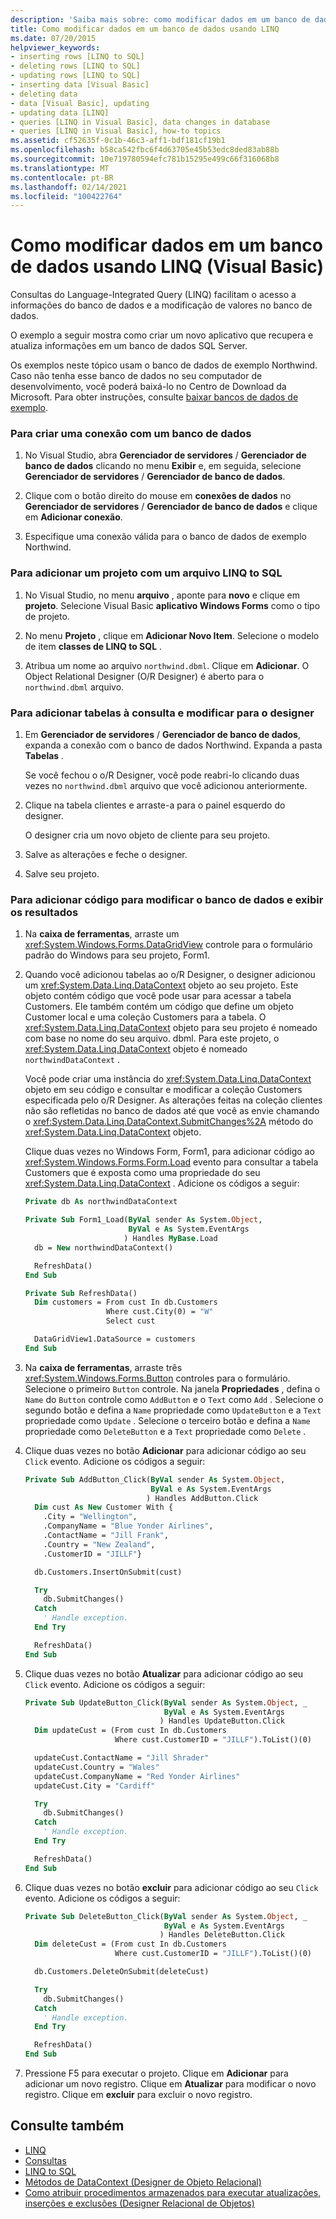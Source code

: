 ```yaml
---
description: 'Saiba mais sobre: como modificar dados em um banco de dado usando o LINQ (Visual Basic)'
title: Como modificar dados em um banco de dados usando LINQ
ms.date: 07/20/2015
helpviewer_keywords:
- inserting rows [LINQ to SQL]
- deleting rows [LINQ to SQL]
- updating rows [LINQ to SQL]
- inserting data [Visual Basic]
- deleting data
- data [Visual Basic], updating
- updating data [LINQ]
- queries [LINQ in Visual Basic], data changes in database
- queries [LINQ in Visual Basic], how-to topics
ms.assetid: cf52635f-0c1b-46c3-aff1-bdf181cf19b1
ms.openlocfilehash: b58ca542fbc6f4d63705e45b53edc8ded83ab88b
ms.sourcegitcommit: 10e719780594efc781b15295e499c66f316068b8
ms.translationtype: MT
ms.contentlocale: pt-BR
ms.lasthandoff: 02/14/2021
ms.locfileid: "100422764"
---
```

# <a name="how-to-modify-data-in-a-database-by-using-linq-visual-basic"></a>Como modificar dados em um banco de dados usando LINQ (Visual Basic)

Consultas do Language-Integrated Query (LINQ) facilitam o acesso a informações do banco de dados e a modificação de valores no banco de dados.

O exemplo a seguir mostra como criar um novo aplicativo que recupera e atualiza informações em um banco de dados SQL Server.

Os exemplos neste tópico usam o banco de dados de exemplo Northwind. Caso não tenha esse banco de dados no seu computador de desenvolvimento, você poderá baixá-lo no Centro de Download da Microsoft. Para obter instruções, consulte [baixar bancos de dados de exemplo](../../../../framework/data/adonet/sql/linq/downloading-sample-databases.md).

### <a name="to-create-a-connection-to-a-database"></a>Para criar uma conexão com um banco de dados

1. No Visual Studio, abra **Gerenciador de servidores** / **Gerenciador de banco de dados** clicando no menu **Exibir** e, em seguida, selecione **Gerenciador de servidores** / **Gerenciador de banco de dados**.

2. Clique com o botão direito do mouse em **conexões de dados** no **Gerenciador de servidores** / **Gerenciador de banco de dados** e clique em **Adicionar conexão**.

3. Especifique uma conexão válida para o banco de dados de exemplo Northwind.

### <a name="to-add-a-project-with-a-linq-to-sql-file"></a>Para adicionar um projeto com um arquivo LINQ to SQL

1. No Visual Studio, no menu **arquivo** , aponte para **novo** e clique em **projeto**. Selecione Visual Basic **aplicativo Windows Forms** como o tipo de projeto.

2. No menu **Projeto** , clique em **Adicionar Novo Item**. Selecione o modelo de item **classes de LINQ to SQL** .

3. Atribua um nome ao arquivo `northwind.dbml`. Clique em **Adicionar**. O Object Relational Designer (O/R Designer) é aberto para o `northwind.dbml` arquivo.

### <a name="to-add-tables-to-query-and-modify-to-the-designer"></a>Para adicionar tabelas à consulta e modificar para o designer

1. Em **Gerenciador de servidores** / **Gerenciador de banco de dados**, expanda a conexão com o banco de dados Northwind. Expanda a pasta **Tabelas** .

     Se você fechou o o/R Designer, você pode reabri-lo clicando duas vezes no `northwind.dbml` arquivo que você adicionou anteriormente.

2. Clique na tabela clientes e arraste-a para o painel esquerdo do designer.

     O designer cria um novo objeto de cliente para seu projeto.

3. Salve as alterações e feche o designer.

4. Salve seu projeto.

### <a name="to-add-code-to-modify-the-database-and-display-the-results"></a>Para adicionar código para modificar o banco de dados e exibir os resultados

1. Na **caixa de ferramentas**, arraste um <xref:System.Windows.Forms.DataGridView> controle para o formulário padrão do Windows para seu projeto, Form1.

2. Quando você adicionou tabelas ao o/R Designer, o designer adicionou um <xref:System.Data.Linq.DataContext> objeto ao seu projeto. Este objeto contém código que você pode usar para acessar a tabela Customers. Ele também contém um código que define um objeto Customer local e uma coleção Customers para a tabela. O <xref:System.Data.Linq.DataContext> objeto para seu projeto é nomeado com base no nome do seu arquivo. dbml. Para este projeto, o <xref:System.Data.Linq.DataContext> objeto é nomeado `northwindDataContext` .

     Você pode criar uma instância do <xref:System.Data.Linq.DataContext> objeto em seu código e consultar e modificar a coleção Customers especificada pelo o/R Designer. As alterações feitas na coleção clientes não são refletidas no banco de dados até que você as envie chamando o <xref:System.Data.Linq.DataContext.SubmitChanges%2A> método do <xref:System.Data.Linq.DataContext> objeto.

     Clique duas vezes no Windows Form, Form1, para adicionar código ao <xref:System.Windows.Forms.Form.Load> evento para consultar a tabela Customers que é exposta como uma propriedade do seu <xref:System.Data.Linq.DataContext> . Adicione os códigos a seguir:

    ```vb
    Private db As northwindDataContext

    Private Sub Form1_Load(ByVal sender As System.Object,
                           ByVal e As System.EventArgs
                          ) Handles MyBase.Load
      db = New northwindDataContext()

      RefreshData()
    End Sub

    Private Sub RefreshData()
      Dim customers = From cust In db.Customers
                      Where cust.City(0) = "W"
                      Select cust

      DataGridView1.DataSource = customers
    End Sub
    ```

3. Na **caixa de ferramentas**, arraste três <xref:System.Windows.Forms.Button> controles para o formulário. Selecione o primeiro `Button` controle. Na janela **Propriedades** , defina o `Name` do `Button` controle como `AddButton` e o `Text` como `Add` . Selecione o segundo botão e defina a `Name` propriedade como `UpdateButton` e a `Text` propriedade como `Update` . Selecione o terceiro botão e defina a `Name` propriedade como `DeleteButton` e a `Text` propriedade como `Delete` .

4. Clique duas vezes no botão **Adicionar** para adicionar código ao seu `Click` evento. Adicione os códigos a seguir:

    ```vb
    Private Sub AddButton_Click(ByVal sender As System.Object,
                                ByVal e As System.EventArgs
                               ) Handles AddButton.Click
      Dim cust As New Customer With {
        .City = "Wellington",
        .CompanyName = "Blue Yonder Airlines",
        .ContactName = "Jill Frank",
        .Country = "New Zealand",
        .CustomerID = "JILLF"}

      db.Customers.InsertOnSubmit(cust)

      Try
        db.SubmitChanges()
      Catch
        ' Handle exception.
      End Try

      RefreshData()
    End Sub
    ```

5. Clique duas vezes no botão **Atualizar** para adicionar código ao seu `Click` evento. Adicione os códigos a seguir:

    ```vb
    Private Sub UpdateButton_Click(ByVal sender As System.Object, _
                                   ByVal e As System.EventArgs
                                  ) Handles UpdateButton.Click
      Dim updateCust = (From cust In db.Customers
                        Where cust.CustomerID = "JILLF").ToList()(0)

      updateCust.ContactName = "Jill Shrader"
      updateCust.Country = "Wales"
      updateCust.CompanyName = "Red Yonder Airlines"
      updateCust.City = "Cardiff"

      Try
        db.SubmitChanges()
      Catch
        ' Handle exception.
      End Try

      RefreshData()
    End Sub
    ```

6. Clique duas vezes no botão **excluir** para adicionar código ao seu `Click` evento. Adicione os códigos a seguir:

    ```vb
    Private Sub DeleteButton_Click(ByVal sender As System.Object, _
                                   ByVal e As System.EventArgs
                                  ) Handles DeleteButton.Click
      Dim deleteCust = (From cust In db.Customers
                        Where cust.CustomerID = "JILLF").ToList()(0)

      db.Customers.DeleteOnSubmit(deleteCust)

      Try
        db.SubmitChanges()
      Catch
        ' Handle exception.
      End Try

      RefreshData()
    End Sub
    ```

7. Pressione F5 para executar o projeto. Clique em **Adicionar** para adicionar um novo registro. Clique em **Atualizar** para modificar o novo registro. Clique em **excluir** para excluir o novo registro.

## <a name="see-also"></a>Consulte também

- [LINQ](index.md)
- [Consultas](../../../language-reference/queries/index.md)
- [LINQ to SQL](../../../../framework/data/adonet/sql/linq/index.md)
- [Métodos de DataContext (Designer de Objeto Relacional)](/visualstudio/data-tools/datacontext-methods-o-r-designer)
- [Como atribuir procedimentos armazenados para executar atualizações, inserções e exclusões (Designer Relacional de Objetos)](/visualstudio/data-tools/how-to-assign-stored-procedures-to-perform-updates-inserts-and-deletes-o-r-designer)
